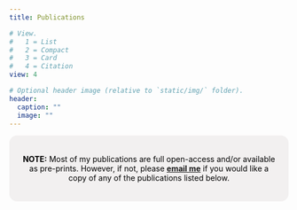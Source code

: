 ```yaml
---
title: Publications

# View.
#   1 = List
#   2 = Compact
#   3 = Card
#   4 = Citation
view: 4

# Optional header image (relative to `static/img/` folder).
header:
  caption: ""
  image: ""
---
```


<html>
  <style>
    section {
        background: #f2f0f0;
        border-radius: 1em;
        padding: 20px; 
        text-align: center;
        margin-bottom: 25px;}
  </style>
  <section>
      <div> 
      <p style="color:black"><strong>NOTE:</strong> Most of my publications are full open-access and/or available as pre-prints. However, if not, please <a href="/en/#contact"><strong>email me</strong></a> if you would like a copy of any of the publications listed below. </p>
    </div>
  </section>
